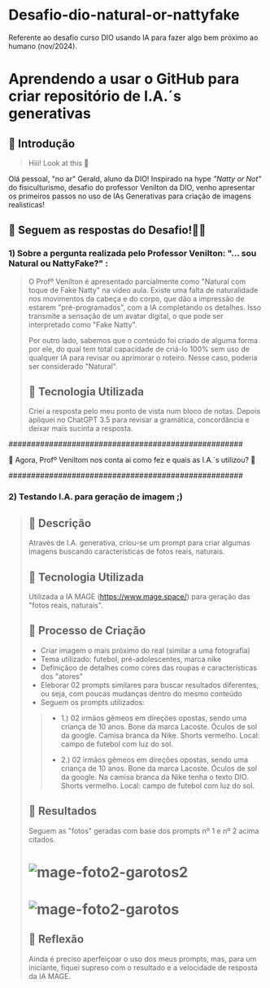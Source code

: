 # Desafio-dio-natural-or-nattyfake
  Referente ao desafio curso DIO usando IA para fazer algo bem próximo ao humano (nov/2024).

# Aprendendo a usar o GitHub para criar repositório de I.A.´s generativas

## 🚀 Introdução

> Hiii! Look at this 👀

Olá pessoal, "no ar" Gerald, aluno da DIO! Inspirado na hype _"Natty or Not"_ do fisiculturismo, desafio do professor Venilton da DIO, venho apresentar os primeiros passos no uso de IAs Generativas para criação de imagens realisticas!

## 🎯 Seguem as respostas do Desafio!💪🤓

### 1) Sobre a pergunta realizada pelo Professor Venilton: "... sou Natural ou NattyFake?" :

> O Profº Venilton é apresentado parcialmente como "Natural com toque de Fake Natty" na vídeo aula. Existe uma falta de naturalidade nos movimentos da cabeça e do corpo, que dão a impressão de estarem "pré-programados", com a IA completando os detalhes. Isso transmite a sensação de um avatar digital, o que pode ser interpretado como "Fake Natty".
> 
> Por outro lado, sabemos que o conteúdo foi criado de alguma forma por ele, do qual tem total capacidade de criá-lo 100% sem uso de qualquer IA para revisar ou aprimorar o roteiro. Nesse caso, poderia ser considerado "Natural".
> 
> ## 🤖 Tecnologia Utilizada
> Criei a resposta pelo meu ponto de vista num bloco de notas. Depois apliquei no ChatGPT 3.5 para revisar a gramática, concordância e deixar mais sucinta a resposta.

####################################################

 👀 Agora, Profº Veniltom nos conta ai como fez e quais as I.A.´s utilizou? 👀

####################################################

### 2) Testando I.A. para geração de imagem ;)

> ## 📒 Descrição
> Através de I.A. generativa, criou-se um prompt para criar algumas imagens buscando características de fotos reais, naturais.
> 
> ## 🤖 Tecnologia Utilizada
> Utilizada a IA MAGE (https://www.mage.space/) para geração das "fotos reais, naturais".
> 
> ## 🧐 Processo de Criação
> - Criar imagem o mais próximo do real (similar a uma fotografia)
> - Tema utilizado: futebol, pré-adolescentes, marca nike
> - Definiçãoo de detalhes como cores das roupas e características dos "atores"
> - Eleborar 02 prompts similares para buscar resultados diferentes, ou seja, com poucas mudanças dentro do mesmo conteúdo
> - Seguem os prompts utilizados:
> > - 1.)   02 irmãos gêmeos em direções opostas, sendo uma criança de 10 anos. Bone da marca Lacoste. Óculos de sol da google. 
> > Camisa branca da Nike. Shorts vermelho. Local: campo de futebol com luz do sol.
> >
> > - 2.)   02 irmãos gêmeos em direções opostas, sendo uma criança de 10 anos. Bone da marca Lacoste. Óculos de sol da google. 
> > Na camisa branca da Nike tenha o texto DIO. Shorts vermelho. Local: campo de futebol com luz do sol.
> 
> ## 🚀 Resultados
> Seguem as "fotos" geradas com base dos prompts nº 1 e nº 2 acima citados.
> # ![mage-foto2-garotos2](https://github.com/user-attachments/assets/12c9bebd-2e37-436e-8bd9-c734ef834dcd)
> 
> # ![mage-foto2-garotos](https://github.com/user-attachments/assets/36077d3a-816d-46f3-b67b-217d95bd78a8)
> 
> ## 💭 Reflexão 
> Ainda é preciso aperfeiçoar o uso dos meus prompts, mas, para um iniciante, 
> fiquei supreso com o resultado e a velocidade de resposta da IA MAGE.

<!-- ocultar 
1. **Explorar IAs Generativas**: Utilize essas tecnologias para criar conteúdos que sejam o mais realista possível. Seja criativo! Você pode produzir imagens, textos, áudios, vídeos ou combinações de tudo isso!
1. **Potfólio de Projetos**:
    1. Faça o "fork" deste repositório;
    1. Faça o "fork" deste repositório, criando uma cópia em seu GitHub pessoal;
    2. Edite seu README com os detalhes do seu projeto, siga nosso [Template](#template) (é só copiar, colar e preencher);
    3. Submeta o link do seu repositório GitHub na plataforma da DIO. Pronto, você acabou de fortalecer seu portfólio de projetos nos perfis do GitHub e DIO 🚀
    3. Submeta o link do seu repositório na plataforma da DIO. Pronto, você acabou de fortalecer seu portfólio de projetos nos perfis do GitHub e DIO 🚀
1. **Efeito de Rede**: Compartilhe seus resultados nas redes sociais com a hashtag **#LabDIONattyOrNot**. Não esqueça de nos marcar: [DIO](https://www.linkedin.com/school/dio-makethechange) e [falvojr](https://www.linkedin.com/in/falvojr).

### Template




```markdown
## Testando I.A. para geração de imagem ;)

## 📒 Descrição
Através de I.A. generativa, criou-se um prompt com de tesrae e criar algumas imagens buscando características de foto real, natural.

## 🤖 Tecnologias Utilizadas
Utilizada a IA MAGE (https://www.mage.space/).

## 🧐 Processo de Criação
- Criar imagem o mais próximo do real (similar a uma fotografia)- Tema utilizado: futebol, pré-adolescentes, marca nike
- definir cores das roupas e características dos "atores"
- criar 02 prompts simalares para buscar resultados diferentes , ou seja, com poucas mudanças
- Seguem os prompts utiliozados:
   1 - 02 irmãos gemeos em direções opostas, sendo uma crianca de 10 anos. Bone da marca lacoste. Óculos de sol da google. 
       Camisa branca da nike. Shorts vermelho. Local: campo de futebol com luz do sol.
   2 - 02 irmãos gemeos em direções opostas, sendo uma crianca de 10 anos. Bone da marca lacoste. Óculos de sol da google. 
       Na camisa branca da nike tenha o texto DIO. Shorts vermelho. Local: campo de futebol com luz do sol.

/mage-foto2-garotos.jpg

## 🚀 Resultados
Seguem as fotos geradas referentes a descrição 1 e 2 acima citadas.

## 💭 Reflexão 
Ainda é preciso aperfeiçoar o uso dos meus prompts, mas para um iniciante, 
senti-me supreeendido com o resultado e a velocidade de resposta da ferramenta.

```

### Exemplos e Insigths
fim do ocultar -->






